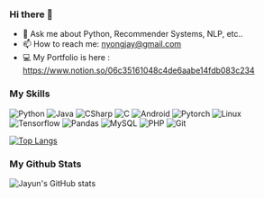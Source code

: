 ### Hi there 👋

- 💬 Ask me about Python, Recommender Systems, NLP, etc..
- 📫 How to reach me: nyongjay@gmail.com
- 💻 My Portfolio is here : https://www.notion.so/06c35161048c4de6aabe14fdb083c234

### My Skills
![Python](https://img.shields.io/badge/-Python-blue) ![Java](https://img.shields.io/badge/-Java-orange) ![CSharp](https://img.shields.io/badge/-CSharp-purple) ![C](https://img.shields.io/badge/-C-grey) ![Android](https://img.shields.io/badge/-Android-green) ![Pytorch](https://img.shields.io/badge/-Pytorch-red) ![Linux](https://img.shields.io/badge/-Linux-yellow) ![Tensorflow](https://img.shields.io/badge/-Tensorflow-orange) ![Pandas](https://img.shields.io/badge/-Pandas-black) ![MySQL](https://img.shields.io/badge/-MySQL-navy) ![PHP](https://img.shields.io/badge/-PHP-skyblue) ![Git](https://img.shields.io/badge/-Git-black)

[![Top Langs](https://github-readme-stats.vercel.app/api/top-langs/?username=nyongja&layout=compact)](https://github.com/anuraghazra/github-readme-stats)


### My Github Stats
![Jayun's GitHub stats](https://github-readme-stats.vercel.app/api?username=nyongja&hide=stars&show_icons=true&theme=vue)
